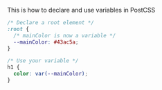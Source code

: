 This is how to declare and use variables in PostCSS

```css
/* Declare a root element */
:root {
  /* mainColor is now a variable */
  --mainColor: #43ac5a;
}

/* Use your variable */
h1 {
  color: var(--mainColor);
}
```
